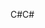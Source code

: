 <span data-ttu-id="27d2d-101">C#</span><span class="sxs-lookup"><span data-stu-id="27d2d-101">C#</span></span>